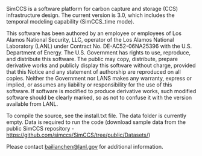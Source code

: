SimCCS is a software platform for carbon capture and storage (CCS) infrastructure design. The current version is 3.0, which includes the temporal modeling capability (SimCCS_time mode).

This software has been authored by an employee or employees of Los Alamos National Security, LLC, operator of the Los Alamos National Laboratory (LANL) under Contract No. DE-AC52-06NA25396 with the U.S. Department of Energy.  The U.S. Government has rights to use, reproduce, and distribute this software.  The public may copy, distribute, prepare derivative works and publicly display this software without charge, provided that this Notice and any statement of authorship are reproduced on all copies.  Neither the Government nor LANS makes any warranty, express or implied, or assumes any liability or responsibility for the use of this software.  If software is modified to produce derivative works, such modified software should be clearly marked, so as not to confuse it with the version available from LANL.

To compile the source, see the install.txt file. The data folder is currently empty. Data is required to run the code (download sample data from the public SimCCS repository - https://github.com/simccs/SimCCS/tree/public/Datasets/)

Please contact bailianchen@lanl.gov for additional information.

